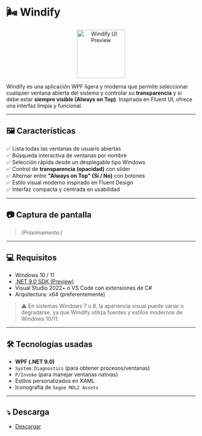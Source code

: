 # 🌬️ Windify
<p align="center">
  <img src="https://github.com/evacnnn/Windify/blob/main/icon.ico" alt="Windify UI Preview" width="128"/>
</p>

Windify es una aplicación WPF ligera y moderna que permite seleccionar cualquier ventana abierta del sistema y controlar su **transparencia** y si debe estar **siempre visible (Always on Top)**. Inspirada en Fluent UI, ofrece una interfaz limpia y funcional.

---

## 🖼️ Características

✅ Lista todas las ventanas de usuario abiertas  
✅ Búsqueda interactiva de ventanas por nombre  
✅ Selección rápida desde un desplegable tipo Windows  
✅ Control de **transparencia (opacidad)** con slider  
✅ Alternar entre **"Always on Top" (Sí / No)** con botones  
✅ Estilo visual moderno inspirado en Fluent Design  
✅ Interfaz compacta y centrada en usabilidad  

---

## 📷 Captura de pantalla

> *(Próximamente:)*

---

## 💻 Requisitos

- Windows 10 / 11  
- [.NET 9.0 SDK (Preview)](https://dotnet.microsoft.com/en-us/download/dotnet/9.0)  
- Visual Studio 2022+ o VS Code con extensiones de C#  
- Arquitectura: x64 (preferentemente)

> ⚠️ En sistemas Windows 7 u 8, la apariencia visual puede variar o degradarse, ya que Windify utiliza fuentes y estilos modernos de Windows 10/11.

---

## 🛠️ Tecnologías usadas

- **WPF (.NET 9.0)**
- `System.Diagnostics` (para obtener procesos/ventanas)
- `P/Invoke` (para manejar ventanas nativas)
- Estilos personalizados en XAML
- Iconografía de `Segoe MDL2 Assets`

---

## ⤵️ Descarga
- [Descargar](https://github.com/evacnnn/Windify/releases/tag/v1.1)
